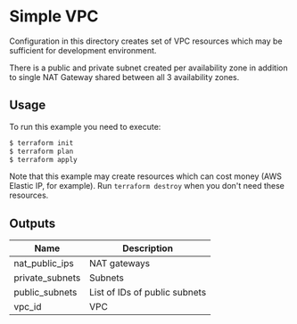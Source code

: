 # Simple VPC

Configuration in this directory creates set of VPC resources which may be sufficient for development environment.

There is a public and private subnet created per availability zone in addition to single NAT Gateway shared between all 3 availability zones.

## Usage

To run this example you need to execute:

```bash
$ terraform init
$ terraform plan
$ terraform apply
```

Note that this example may create resources which can cost money (AWS Elastic IP, for example). Run `terraform destroy` when you don't need these resources.

<!-- BEGINNING OF PRE-COMMIT-TERRAFORM DOCS HOOK -->

## Outputs

| Name | Description |
|------|-------------|
| nat_public_ips | NAT gateways |
| private_subnets | Subnets |
| public_subnets | List of IDs of public subnets |
| vpc_id | VPC |

<!-- END OF PRE-COMMIT-TERRAFORM DOCS HOOK -->

